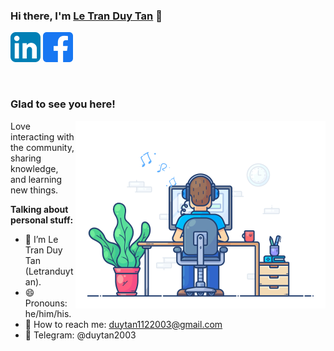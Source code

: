 ### Hi there, I'm <a href="https://telegram.org/duytan2003" target="_blank" title="Letranduytan">Le Tran Duy Tan</a> 👋

[![duytan's LinkedIn Profile](images/linkedin.png)](https://www.linkedin.com/in/l%C3%AA-tr%E1%BA%A7n-duy-t%C3%A2n-81112a23a/)
[![duytan's Facebook Profile](images/facebook.png)](https://www.facebook.com/duytan.hh)


</br>

### Glad to see you here!

<img align="right" alt="Trinh Minh Triet" src="images/coding.gif" width="400" />

Love interacting with the community, sharing knowledge, and learning new things.

**Talking about personal stuff:**

- 👨 I’m Le Tran Duy Tan (Letranduytan).
- 😄 Pronouns: he/him/his.
- 📧 How to reach me: duytan1122003@gmail.com
- 💬 Telegram: @duytan2003
